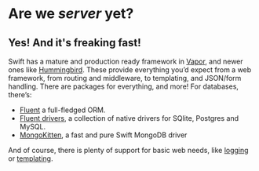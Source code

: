 # Are we _server_ yet?
## Yes! And it's freaking fast!

Swift has a mature and production ready framework in [Vapor](https://vapor.codes), and newer ones like [Hummingbird](https://github.com/hummingbird-project/hummingbird). These provide everything you’d expect from a web framework, from routing and middleware, to templating, and JSON/form handling. There are packages for everything, and more! For databases, there’s:

- [Fluent](https://github.com/vapor/fluent-kit) a full-fledged ORM.
- [Fluent drivers](https://github.com/topics/fluent-driver), a collection of native drivers for SQlite, Postgres and MySQL.
- [MongoKitten](https://github.com/orlandos-nl/MongoKitten), a fast and pure Swift MongoDB driver

And of course, there is plenty of support for basic web needs, like [logging](https://github.com/apple/swift-log) or [templating](https://github.com/JohnSundell/Plot).